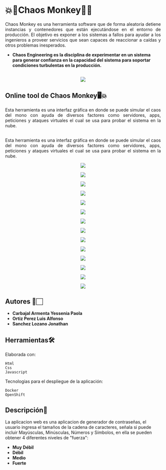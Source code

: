 # 💥🐒Chaos Monkey🐒💥

<p align="justify">
  Chaos Monkey es una herramienta software que de forma aleatoria detiene instancias y contenedores que están ejecutándose en el entorno de producción. El objetivo es exponer a los sistemas a fallos para ayudar a los ingenieros a proveer servicios que sean capaces de reaccionar a caídas y otros problemas inesperados.

 * **Chaos Engineering es la disciplina de experimentar en un sistema para generar confianza en la capacidad del sistema para soportar condiciones turbulentas en la producción.** 
</p>

##

<p align="center">
  <img src="https://i.pinimg.com/originals/52/ce/57/52ce57e7e3cbb5a31cc7792180d734d9.gif">
</p>

##

## Online tool de Chaos Monkey🖥️💥

<p align="justify">
  Esta herramienta es una interfaz gráfica en donde se puede simular el caos del mono con ayuda de diversos factores como servidores, apps, peticiones y ataques virtuales el cual se usa para probar el sistema en la nube.
</p> 

##
<p align="justify">
  Esta herramienta es una interfaz gráfica en donde se puede simular el caos del mono con ayuda de diversos factores como servidores, apps, peticiones y ataques virtuales el cual se usa para probar el sistema en la nube.
</p> 

<p align="center">
  <img src="/images/1.png">
</p>  

<p align="center">
  <img src="/images/2.png">
</p> 

<p align="center">
  <img src="/images/3.png">
</p> 

<p align="center">
  <img src="/images/4.png">
</p> 

<p align="center">
  <img src="/images/5.png">
</p> 

<p align="center">
  <img src="/images/6.png">
</p> 

<p align="center">
  <img src="/images/7.png">
</p> 

<p align="center">
  <img src="/images/8.png">
</p> 

<p align="center">
  <img src="/images/9.png">
</p> 

<p align="center">
  <img src="/images/10.png">
</p> 

<p align="center">
  <img src="/images/11.png">
</p> 

<p align="center">
  <img src="/images/12.png">
</p> 

<p align="center">
  <img src="/images/13.png">
</p> 

<p align="center">
  <img src="/images/14.png">
</p> 



## Autores 📝🏻

* **Carbajal Armenta Yessenia Paola** 
* **Ortiz Perez Luis Alfonso** 
* **Sanchez Lozano Jonathan** 


## Herramientas🛠️

Elaborada con:

    Html
    Css
    Javascript

Tecnologias para el despliegue de la aplicación:
    
    Docker 
    OpenShift

## Descripción🔑
La aplicacion web es una aplicacion de generador de contraseñas, el usuario ingresa el tamaños de la cadena de caracteres, señala si puede incluir Mayúsculas, Minúsculas, Números y Símbolos, en ella se pueden obtener 4 diferentes niveles de "fuerza":

* **Muy Débil** 
* **Débil** 
* **Medio** 
* **Fuerte** 
